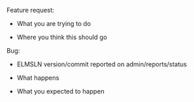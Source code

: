 Feature request:
- What you are trying to do

- Where you think this should go

Bug:
- ELMSLN version/commit reported on admin/reports/status

- What happens

- What you expected to happen

